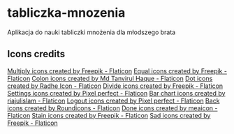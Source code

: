 # tabliczka-mnozenia
Aplikacja do nauki tabliczki mnożenia dla młodszego brata

## Icons credits

<a href="https://www.flaticon.com/free-icons/multiply" title="multiply icons">Multiply icons created by Freepik - Flaticon</a>
<a href="https://www.flaticon.com/free-icons/equal" title="equal icons">Equal icons created by Freepik - Flaticon</a>
<a href="https://www.flaticon.com/free-icons/colon" title="colon icons">Colon icons created by Md Tanvirul Haque - Flaticon</a>
<a href="https://www.flaticon.com/free-icons/dot" title="dot icons">Dot icons created by Radhe Icon - Flaticon</a>
<a href="https://www.flaticon.com/free-icons/divide" title="divide icons">Divide icons created by Freepik - Flaticon</a>
<a href="https://www.flaticon.com/free-icons/settings" title="settings icons">Settings icons created by Pixel perfect - Flaticon</a>
<a href="https://www.flaticon.com/free-icons/bar-chart" title="bar chart icons">Bar chart icons created by riajulislam - Flaticon</a>
<a href="https://www.flaticon.com/free-icons/logout" title="logout icons">Logout icons created by Pixel perfect - Flaticon</a>
<a href="https://www.flaticon.com/free-icons/back" title="back icons">Back icons created by Roundicons - Flaticon</a>
<a href="https://www.flaticon.com/free-icons/done" title="done icons">Done icons created by meaicon - Flaticon</a>
<a href="https://www.flaticon.com/free-icons/stain" title="stain icons">Stain icons created by Freepik - Flaticon</a>
<a href="https://www.flaticon.com/free-icons/sad" title="sad icons">Sad icons created by Freepik - Flaticon</a>
